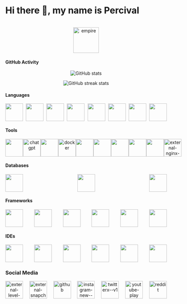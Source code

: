 # Hi there 👋, my name is Percival 

<br>
<div align="center">
<img style="" width="80" height="80" src="https://img.icons8.com/ios-filled/500/000000/empire.png" alt="empire"/>
</div>

#### GitHub Activity
<div align="center">

![GitHub stats](https://github-readme-stats.vercel.app/api?username=Palpatine0&show_icons=true&count_private=true)

![GitHub streak stats](https://streak-stats.demolab.com/?user=Palpatine0)


</div>

#### Languages

<div style="display: flex;justify-content: space-between" align="center">
<img width="55" src="https://cdn.jsdelivr.net/gh/devicons/devicon@latest/icons/java/java-original.svg" />
<img width="55" src="https://cdn.jsdelivr.net/gh/devicons/devicon@latest/icons/html5/html5-original.svg" />
<img width="55" src="https://cdn.jsdelivr.net/gh/devicons/devicon@latest/icons/css3/css3-original.svg" />
<img width="55" src="https://cdn.jsdelivr.net/gh/devicons/devicon@latest/icons/javascript/javascript-plain.svg" />
<img width="55" src="https://cdn.jsdelivr.net/gh/devicons/devicon@latest/icons/python/python-original.svg" />
<img width="55" src="https://cdn.jsdelivr.net/gh/devicons/devicon@latest/icons/bash/bash-original.svg" />
<img width="55" src="https://cdn.jsdelivr.net/gh/devicons/devicon@latest/icons/json/json-original.svg" />
<img width="55" src="https://cdn.jsdelivr.net/gh/devicons/devicon@latest/icons/php/php-original.svg" />
</div>

#### Tools

<div style="display: flex;justify-content: space-between" align="center">


<img width="55" src="https://cdn.jsdelivr.net/gh/devicons/devicon@latest/icons/amazonwebservices/amazonwebservices-original-wordmark.svg" />
<img width="55" src="https://img.icons8.com/ios/500/chatgpt.png" alt="chatgpt"/>
<img width="55" src="https://cdn.jsdelivr.net/gh/devicons/devicon@latest/icons/git/git-original.svg" />
<img width="55" src="https://img.icons8.com/fluency/240/docker.png" alt="docker"/>
<img width="55" src="https://cdn.jsdelivr.net/gh/devicons/devicon@latest/icons/rabbitmq/rabbitmq-original.svg" />
<img width="55" src="https://cdn.jsdelivr.net/gh/devicons/devicon@latest/icons/elasticsearch/elasticsearch-original.svg" />
<img width="55" src="https://cdn.jsdelivr.net/gh/devicons/devicon@latest/icons/postman/postman-original.svg" />
<img width="55" src="https://cdn.jsdelivr.net/gh/devicons/devicon@latest/icons/swagger/swagger-original.svg" />
<img width="55" src="https://cdn.jsdelivr.net/gh/devicons/devicon@latest/icons/maven/maven-original.svg" />
<img width="55" src="https://img.icons8.com/external-tal-revivo-color-tal-revivo/96/external-nginx-accelerates-content-and-application-delivery-improves-security-logo-color-tal-revivo.png" alt="external-nginx-accelerates-content-and-application-delivery-improves-security-logo-color-tal-revivo"/>

</div>

#### Databases

<div style="display: flex;justify-content: space-between" align="center">
<img width="55" src="https://cdn.jsdelivr.net/gh/devicons/devicon@latest/icons/mysql/mysql-original.svg" />
<img width="55" src="https://cdn.jsdelivr.net/gh/devicons/devicon@latest/icons/mongodb/mongodb-original.svg" />
<img width="55" src="https://cdn.jsdelivr.net/gh/devicons/devicon@latest/icons/redis/redis-original.svg" />

</div>

#### Frameworks

<div style="display: flex;justify-content: space-between" align="center">

<img width="55" src="https://cdn.jsdelivr.net/gh/devicons/devicon@latest/icons/spring/spring-original.svg" />
<img width="55" src="https://cdn.jsdelivr.net/gh/devicons/devicon@latest/icons/react/react-original.svg" />
<img width="55" src="https://cdn.jsdelivr.net/gh/devicons/devicon@latest/icons/bootstrap/bootstrap-original.svg" />
<img width="55" src="https://cdn.jsdelivr.net/gh/devicons/devicon@latest/icons/vuejs/vuejs-original.svg" />
<img width="55" src="https://cdn.jsdelivr.net/gh/devicons/devicon@latest/icons/vuetify/vuetify-original.svg" />
<img width="55" src="https://cdn.jsdelivr.net/gh/devicons/devicon@latest/icons/django/django-plain.svg" />

</div>

#### IDEs

<div style="display: flex;justify-content: space-between" align="center">

<img width="55" src="https://cdn.jsdelivr.net/gh/devicons/devicon@latest/icons/intellij/intellij-original.svg" />
<img width="55" src="https://cdn.jsdelivr.net/gh/devicons/devicon@latest/icons/webstorm/webstorm-original.svg" />
<img width="55" src="https://cdn.jsdelivr.net/gh/devicons/devicon@latest/icons/pycharm/pycharm-original.svg" />
<img width="55" src="https://cdn.jsdelivr.net/gh/devicons/devicon@latest/icons/clion/clion-original.svg" />
<img width="55" src="https://cdn.jsdelivr.net/gh/devicons/devicon@latest/icons/phpstorm/phpstorm-original.svg" />
<img width="55" src="https://cdn.jsdelivr.net/gh/devicons/devicon@latest/icons/androidstudio/androidstudio-original.svg" />

</div>

### Social Media

<div style="display: flex;justify-content: space-between" align="center">
<a href="https://leetcode.com/u/emperorsheevpalpatine0/"><img width="55" height="55" src="https://img.icons8.com/external-tal-revivo-shadow-tal-revivo/96/external-level-up-your-coding-skills-and-quickly-land-a-job-logo-shadow-tal-revivo.png" alt="external-level-up-your-coding-skills-and-quickly-land-a-job-logo-shadow-tal-revivo"/></a>
<a href="https://www.snapchat.com/add/emperorsidious0"><img width="55" height="55" src="https://img.icons8.com/external-tal-revivo-color-tal-revivo/96/external-snapchat-a-multimedia-messaging-app-used-globally-logo-color-tal-revivo.png" alt="external-snapchat-a-multimedia-messaging-app-used-globally-logo-color-tal-revivo"/></a>
<a href="https://github.com/Palpatine0"><img width="55" height="55" src="https://img.icons8.com/nolan/512/github.png" alt="github" /></a>
<a href="https://www.instagram.com/0thespian0/"><img width="55" height="55" src="https://img.icons8.com/color/480/instagram-new--v1.png" alt="instagram-new--v1" /></a>
<a href="https://twitter.com/0DonPercival0"><img width="55" height="55" src="https://img.icons8.com/color/480/twitterx--v1.png" alt="twitterx--v1"/></a>
<a href="https://www.youtube.com/channel/sheevpalpatine6814"><img width="55" height="55" src="https://img.icons8.com/color/480/youtube-play.png" alt="youtube-play"/></a>
<a href="https://www.reddit.com/user/0Percival0"><img width="55" height="55" src="https://img.icons8.com/color/480/reddit.png" alt="reddit"/></a>
</div>
          
